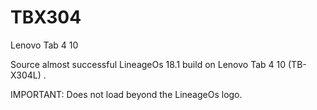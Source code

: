 # TBX304
Lenovo Tab 4 10

Source almost successful LineageOs 18.1 build on Lenovo Tab 4 10 (TB-X304L) .

IMPORTANT: Does not load beyond the LineageOs logo.
